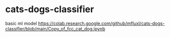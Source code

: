 # cats-dogs-classifier
basic ml model
https://colab.research.google.com/github/mfluxl/cats-dogs-classifier/blob/main/Copy_of_fcc_cat_dog.ipynb
